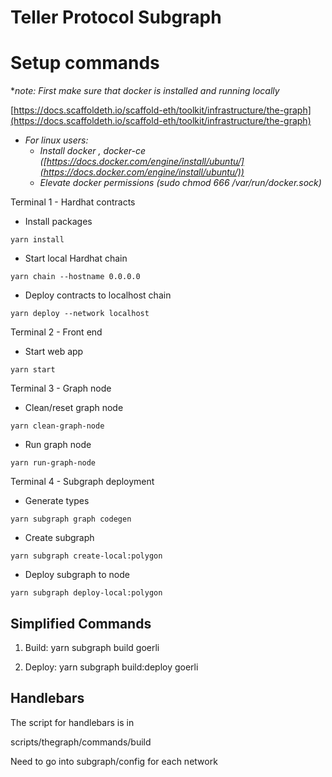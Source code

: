 

# Teller Protocol Subgraph 

# Setup commands

**note: First make sure that docker is installed and running locally*

[https://docs.scaffoldeth.io/scaffold-eth/toolkit/infrastructure/the-graph](https://docs.scaffoldeth.io/scaffold-eth/toolkit/infrastructure/the-graph)

- *For linux users:*
    - *Install docker , docker-ce  ([https://docs.docker.com/engine/install/ubuntu/](https://docs.docker.com/engine/install/ubuntu/))*
    - *Elevate docker permissions (sudo chmod 666 /var/run/docker.sock)*

Terminal 1 - Hardhat contracts
- Install packages
```
yarn install
```
- Start local Hardhat chain
```
yarn chain --hostname 0.0.0.0
```
- Deploy contracts to localhost chain
```
yarn deploy --network localhost
```

Terminal 2 - Front end
- Start web app
```
yarn start
```

Terminal 3 - Graph node
- Clean/reset graph node
```
yarn clean-graph-node
```
- Run graph node
```
yarn run-graph-node
```

Terminal 4 - Subgraph deployment

- Generate types
```
yarn subgraph graph codegen
```
- Create subgraph
```
yarn subgraph create-local:polygon
```
- Deploy subgraph to node
```
yarn subgraph deploy-local:polygon
```



## Simplified Commands 

1. Build:  yarn subgraph build goerli

2. Deploy: yarn subgraph build:deploy goerli 




## Handlebars 

The script for handlebars is in 

scripts/thegraph/commands/build



Need to go into subgraph/config for each network 